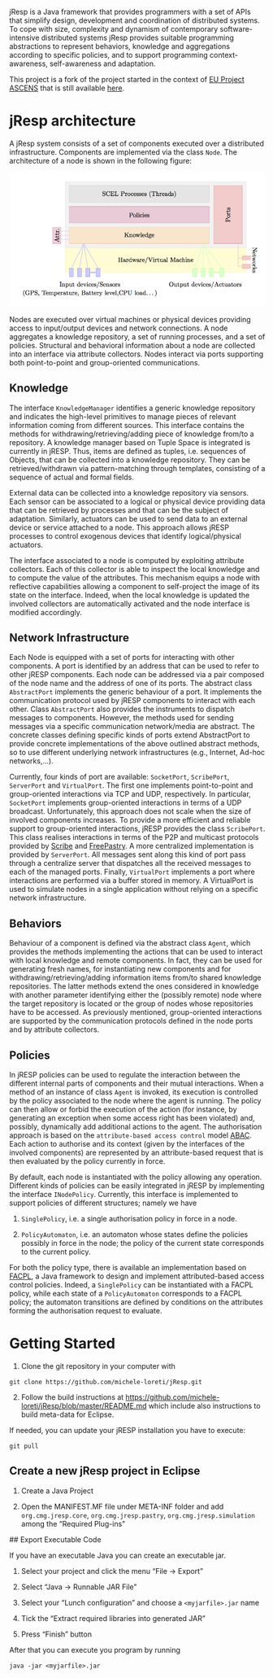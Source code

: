 jResp is a Java framework that provides programmers with a set of APIs that simplify design, development and coordination of distributed systems. To cope with size, complexity and dynamism of contemporary software-intensive distributed systems jResp provides suitable programming abstractions to represent behaviors, knowledge and aggregations according to specific policies, and to support programming context-awareness, self-awareness and adaptation.

This project is a fork of the project started in the context of [EU Project ASCENS](http://www.ascens-ist.eu) that is still available [here](http://jresp.sourceforge.net).

# jResp architecture

A jResp system consists of a set of components executed over a distributed infrastructure. Components are implemented via the class ```Node```. The architecture of a node is shown in the following figure:

![alt text](./images/node_structure.png "Node Structure")

Nodes are executed over virtual machines or physical devices providing access to input/output devices and network connections. A node aggregates a knowledge repository, a set of running processes, and a set of policies. Structural and behavioral information about a node are collected into an interface via attribute collectors. Nodes interact via ports supporting both point-to-point and group-oriented communications.

## Knowledge

The interface ```KnowledgeManager``` identifies a generic knowledge repository and indicates the high-level primitives to manage pieces of relevant information coming from different sources. This interface contains the methods for withdrawing/retrieving/adding piece of knowledge from/to a repository. A knowledge manager based on Tuple Space is integrated is currently in jRESP.  Thus, items are defined as tuples, i.e. sequences of  Objects, that can be collected into a knowledge repository. They can be retrieved/withdrawn via pattern-matching through templates, consisting of a sequence of actual and formal fields.

External data can be collected into a knowledge repository via sensors. Each sensor can be associated to a logical or physical device providing data that can be retrieved by processes and that can be the subject of adaptation. Similarly, actuators can be used to send data to an external device or service attached to a node. This approach allows jRESP processes to control exogenous devices that identify logical/physical actuators.

The interface associated to a node is computed by exploiting attribute collectors. Each of this collector is able to inspect the local knowledge and to compute the value of the attributes. This mechanism equips a node with reflective capabilities allowing a component to self-project the image of its state on the interface. Indeed, when the local knowledge is updated the involved collectors are automatically activated and the node interface is modified accordingly.

## Network Infrastructure

Each Node is equipped with a set of ports for interacting with other components. A port is identified by an address that can be used to refer to other jRESP components. Each node can be addressed via a pair composed of the node name and the address of one of its ports. The abstract class ```AbstractPort``` implements the generic behaviour of a port. It implements the communication protocol used by jRESP components to interact with each other. Class ```AbstractPort``` also provides the instruments to dispatch messages to components. However, the methods used for sending messages via a specific communication network/media are abstract. The concrete classes defining specific kinds of ports extend AbstractPort to provide concrete implementations of the above outlined abstract methods, so to use different underlying network infrastructures (e.g., Internet, Ad-hoc networks,...).

Currently, four kinds of port are available: ```SocketPort```, ```ScribePort```, ```ServerPort``` and ```VirtualPort```. The first one implements point-to-point and group-oriented interactions via TCP and UDP, respectively. In particular, ```SocketPort``` implements group-oriented interactions in terms of a UDP broadcast. Unfortunately, this approach does not scale when the size of involved components increases. To provide a more efficient and reliable support to group-oriented interactions, jRESP provides the class ```ScribePort```. This class realises interactions in terms of the P2P and multicast protocols provided by [Scribe](http://www.freepastry.org/SCRIBE/default.htm) and [FreePastry](http://www.freepastry.org). A more centralized implementation is provided by ```ServerPort```. All messages sent along this kind of port pass through a centralize server that dispatches all the received messages to each of the managed ports. Finally, ```VirtualPort``` implements a port where interactions are performed via a buffer stored in memory. A VirtualPort is used to simulate nodes in a single application without relying on a specific network infrastructure.

## Behaviors

Behaviour of a component is defined via the abstract class ```Agent```, which provides the methods implementing the actions that can be used to interact with local knowledge and remote components. In fact, they can be used for generating fresh names, for instantiating new components and for withdrawing/retrieving/adding information items from/to shared knowledge repositories. The latter methods extend the ones considered in knowledge with another parameter identifying either the (possibly remote) node where the target repository is located or the group of nodes whose repositories have to be accessed. As previously mentioned, group-oriented interactions are supported by the communication protocols defined in the node ports and by attribute collectors.

## Policies

In jRESP policies can be used to regulate the interaction between the different internal parts of components and their mutual interactions. When a method of an instance of class ```Agent``` is invoked, its execution is controlled by the policy associated to the node where the agent is running. The policy can then allow or forbid the execution of the action (for instance, by generating an exception when some access right has been violated) and, possibly, dynamically add additional actions to the agent. The authorisation approach is based on the ```attribute-based access control``` model [ABAC](https://en.wikipedia.org/wiki/Attribute-Based_Access_Control). Each action to authorise and its context (given by the interfaces of the involved components) are represented by an attribute-based request that is then evaluated by the policy currently in force. 

By default, each node is instantiated with the policy allowing any operation. Different kinds of policies can be easily integrated in jRESP by implementing the interface ```INodePolicy```. Currently, this interface is implemented to support policies of different structures; namely we have

1. ```SinglePolicy```, i.e. a single authorisation policy in force in a node.

2. ```PolicyAutomaton```, i.e. an automaton whose states define the policies possibly in force in the node; the policy of the current state corresponds to the current policy. 

For both the policy type, there is available an implementation based on [FACPL](http://facpl.sf.net), a Java framework to design and implement attributed-based access control policies. Indeed, a ```SinglePolicy``` can be instantiated with a FACPL policy, while each state of a ```PolicyAutomaton``` corresponds to a FACPL policy; the automaton transitions are defined by conditions on the attributes forming the authorisation request to evaluate. 

# Getting Started

1. Clone the git repository in your computer with

```
git clone https://github.com/michele-loreti/jResp.git
```

2. Follow the build instructions at https://github.com/michele-loreti/jResp/blob/master/README.md which include also instructions to build meta-data for Eclipse.

If needed, you can update your jRESP installation you have to execute:

```
git pull 
```

## Create a new jResp project in Eclipse

1. Create a Java Project 

2. Open the MANIFEST.MF file under META-INF folder and add ```org.cmg.jresp.core```, ```org.cmg.jresp.pastry```, ```org.cmg.jresp.simulation``` among the “Required Plug-ins"


## Export Executable Code

If you have an executable Java you can create an executable jar. 

1. Select your project and click the menu “File -> Export”

2. Select “Java -> Runnable JAR File"

3. Select your “Lunch configuration” and choose a ```<myjarfile>.jar``` name 

4. Tick the “Extract required libraries into generated JAR”

5. Press “Finish” button

After that you can execute you program by running

```
java -jar <myjarfile>.jar
```
